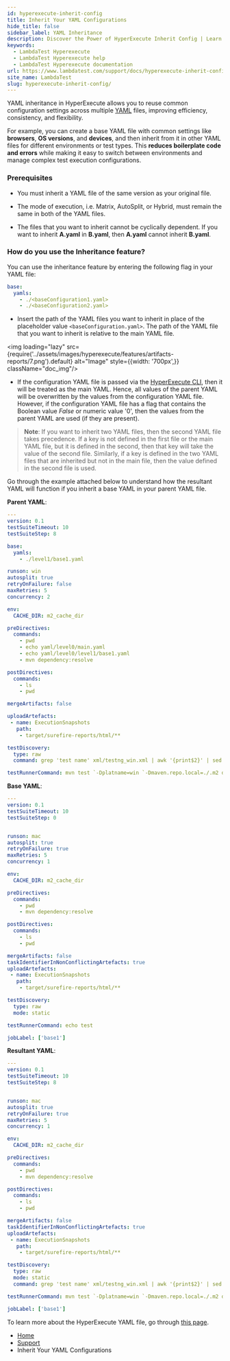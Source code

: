 ```yaml
---
id: hyperexecute-inherit-config
title: Inherit Your YAML Configurations
hide_title: false
sidebar_label: YAML Inheritance
description: Discover the Power of HyperExecute Inherit Config | Learn how to optimize your testing workflow with HyperExecute and inherit configurations seamlessly.!
keywords:
  - LambdaTest Hyperexecute
  - LambdaTest Hyperexecute help
  - LambdaTest Hyperexecute documentation
url: https://www.lambdatest.com/support/docs/hyperexecute-inherit-config/
site_name: LambdaTest
slug: hyperexecute-inherit-config/
---
```


<script type="application/ld+json"
      dangerouslySetInnerHTML={{ __html: JSON.stringify({
       "@context": "https://schema.org",
        "@type": "BreadcrumbList",
        "itemListElement": [{
          "@type": "ListItem",
          "position": 1,
          "name": "Home",
          "item": "https://www.lambdatest.com"
        },{
          "@type": "ListItem",
          "position": 2,
          "name": "Support",
          "item": "https://www.lambdatest.com/support/docs/"
        },{
          "@type": "ListItem",
          "position": 3,
          "name": "HyperExecute Concepts",
          "item": "https://www.lambdatest.com/support/docs/hyperexecute-inherit-config/"
        }]
      })
    }}
></script>

YAML inheritance in HyperExecute allows you to reuse common configuration settings across multiple [YAML](/support/docs/deep-dive-into-hyperexecute-yaml) files, improving efficiency, consistency, and flexibility.

For example, you can create a base YAML file with common settings like **browsers**, **OS versions**, and **devices**, and then inherit from it in other YAML files for different environments or test types. This **reduces boilerplate code and errors** while making it easy to switch between environments and manage complex test execution configurations.

### Prerequisites

-   You must inherit a YAML file of the same version as your original file.
    
-   The mode of execution, i.e. Matrix, AutoSplit, or Hybrid, must remain the same in both of the YAML files.
    
-   The files that you want to inherit cannot be cyclically dependent. If you want to inherit **A.yaml** in **B.yaml**, then **A.yaml** cannot inherit **B.yaml**.

### How do you use the Inheritance feature?

You can use the inheritance feature by entering the following flag in your YAML file:

```yaml
base:
  yamls:
    - ./<baseConfiguration1.yaml>
    - ./<baseConfiguration2.yaml>
```
-   Insert the path of the YAML files you want to inherit in place of the placeholder value `<baseConfiguration.yaml>`. The path of the YAML file that you want to inherit is relative to the main YAML file. 

<img loading="lazy" src={require('../assets/images/hyperexecute/features/artifacts-reports/7.png').default} alt="Image" style={{width: '700px',}} className="doc_img"/>

-  If the configuration YAML file is passed via the [HyperExecute CLI](/support/docs/hyperexecute-cli-run-tests-on-hyperexecute-grid/), then it will be treated as the main YAML. Hence, all values of the parent YAML will be overwritten by the values from the configuration YAML file. However, if the configuration YAML file has a flag that contains the Boolean value _False_ or numeric value '0', then the values from the parent YAML are used (if they are present).

> **Note**: If you want to inherit two YAML files, then the second YAML file takes precedence. If a key is not defined in the first file or the main YAML file, but it is defined in the second, then that key will take the value of the second file. Similarly, if a key is defined in the two YAML files that are inherited but not in the main file, then the value defined in the second file is used.

Go through the example attached below to understand how the resultant YAML will function if you inherit a base YAML in your parent YAML file. 

**Parent YAML**:
```yaml
---
version: 0.1
testSuiteTimeout: 10
testSuiteStep: 8

base:
  yamls:
    - ./level1/base1.yaml

runson: win
autosplit: true
retryOnFailure: false
maxRetries: 5
concurrency: 2

env:
  CACHE_DIR: m2_cache_dir

preDirectives:
  commands:
    - pwd
    - echo yaml/level0/main.yaml
    - echo yaml/level0/level1/base1.yaml
    - mvn dependency:resolve

postDirectives:
  commands:
    - ls
    - pwd

mergeArtifacts: false

uploadArtefacts:
 - name: ExecutionSnapshots
   path:
    - target/surefire-reports/html/**

testDiscovery:
  type: raw
  command: grep 'test name' xml/testng_win.xml | awk '{print$2}' | sed 's/name=//g' | sed 's/\x3e//g'

testRunnerCommand: mvn test `-Dplatname=win `-Dmaven.repo.local=./.m2 dependency:resolve `-DselectedTests=$test
```

**Base YAML**: 
```yaml
---
version: 0.1
testSuiteTimeout: 10
testSuiteStep: 0


runson: mac
autosplit: true
retryOnFailure: true
maxRetries: 5
concurrency: 1

env:
  CACHE_DIR: m2_cache_dir

preDirectives:
  commands:
    - pwd
    - mvn dependency:resolve

postDirectives:
  commands:
    - ls
    - pwd

mergeArtifacts: false
taskIdentifierInNonConflictingArtefacts: true
uploadArtefacts:
 - name: ExecutionSnapshots
   path:
    - target/surefire-reports/html/**

testDiscovery:
  type: raw
  mode: static

testRunnerCommand: echo test

jobLabel: ['base1']
```


**Resultant YAML**: 
```yaml
---
version: 0.1
testSuiteTimeout: 10
testSuiteStep: 8


runson: mac
autosplit: true
retryOnFailure: true
maxRetries: 5
concurrency: 1

env:
  CACHE_DIR: m2_cache_dir

preDirectives:
  commands:
    - pwd
    - mvn dependency:resolve

postDirectives:
  commands:
    - ls
    - pwd

mergeArtifacts: false
taskIdentifierInNonConflictingArtefacts: true
uploadArtefacts:
 - name: ExecutionSnapshots
   path:
    - target/surefire-reports/html/**

testDiscovery:
  type: raw
  mode: static
  command: grep 'test name' xml/testng_win.xml | awk '{print$2}' | sed 's/name=//g' | sed 's/\x3e//g'

testRunnerCommand: mvn test `-Dplatname=win `-Dmaven.repo.local=./.m2 dependency:resolve `-DselectedTests=$test

jobLabel: ['base1']

```

To learn more about the HyperExecute YAML file, go through [this page](/support/docs/deep-dive-into-hyperexecute-yaml). 

<nav aria-label="breadcrumbs">
  <ul className="breadcrumbs">
    <li className="breadcrumbs__item">
      <a className="breadcrumbs__link" target="_self" href="https://www.lambdatest.com">
        Home
      </a>
    </li>
    <li className="breadcrumbs__item">
      <a className="breadcrumbs__link" target="_self" href="https://www.lambdatest.com/support/docs/">
        Support
      </a>
    </li>
    <li className="breadcrumbs__item breadcrumbs__item--active">
      <span className="breadcrumbs__link">
        Inherit Your YAML Configurations
      </span>
    </li>
  </ul>
</nav>